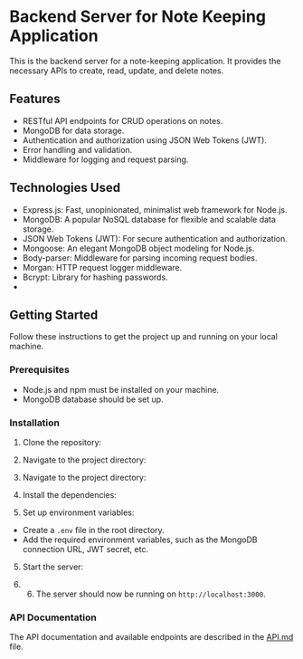 # Backend Server for Note Keeping Application

This is the backend server for a note-keeping application. It provides the necessary APIs to create, read, update, and delete notes.

## Features

- RESTful API endpoints for CRUD operations on notes.
- MongoDB for data storage.
- Authentication and authorization using JSON Web Tokens (JWT).
- Error handling and validation.
- Middleware for logging and request parsing.

## Technologies Used

- Express.js: Fast, unopinionated, minimalist web framework for Node.js.
- MongoDB: A popular NoSQL database for flexible and scalable data storage.
- JSON Web Tokens (JWT): For secure authentication and authorization.
- Mongoose: An elegant MongoDB object modeling for Node.js.
- Body-parser: Middleware for parsing incoming request bodies.
- Morgan: HTTP request logger middleware.
- Bcrypt: Library for hashing passwords.
- 
## Getting Started

Follow these instructions to get the project up and running on your local machine.

### Prerequisites

- Node.js and npm must be installed on your machine.
- MongoDB database should be set up.

### Installation

1. Clone the repository:

2. Navigate to the project directory:

2. Navigate to the project directory:

3. Install the dependencies:

4. Set up environment variables:
- Create a `.env` file in the root directory.
- Add the required environment variables, such as the MongoDB connection URL, JWT secret, etc.

5. Start the server:

6. 6. The server should now be running on `http://localhost:3000`.

### API Documentation

The API documentation and available endpoints are described in the [API.md](./API.md) file.

